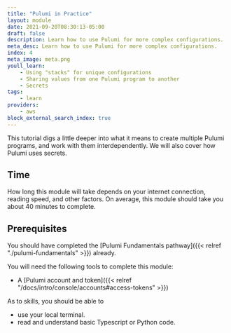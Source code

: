 ```yaml
---
title: "Pulumi in Practice"
layout: module
date: 2021-09-20T08:30:13-05:00
draft: false
description: Learn how to use Pulumi for more complex configurations.
meta_desc: Learn how to use Pulumi for more complex configurations.
index: 4
meta_image: meta.png
youll_learn:
    - Using "stacks" for unique configurations
    - Sharing values from one Pulumi program to another
    - Secrets
tags:
    - learn
providers:
    - aws
block_external_search_index: true
---
```


This tutorial digs a little deeper into what it means to create multiple Pulumi
programs, and work with them interdependently. We will also cover how Pulumi
uses secrets.

## Time

How long this module will take depends on your internet connection, reading
speed, and other factors. On average, this module should take you about 40
minutes to complete.

## Prerequisites

You should have completed the
[Pulumi Fundamentals pathway]({{< relref "./pulumi-fundamentals" >}}) already.

You will need the following tools to complete this module:

* A [Pulumi account and token]({{< relref "/docs/intro/console/accounts#access-tokens" >}})

As to skills, you should be able to

* use your local terminal.
* read and understand basic Typescript or Python code.
